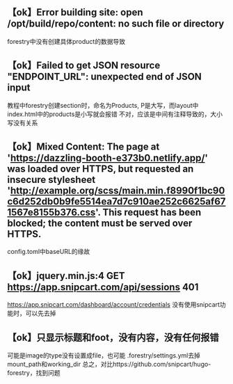## 【ok】Error building site: open /opt/build/repo/content: no such file or directory

forestry中没有创建具体product的数据导致  

## 【ok】Failed to get JSON resource "ENDPOINT_URL": unexpected end of JSON input

教程中forestry创建section时，命名为Products, P是大写，而layout中index.html中的products是小写就会报错
不对，应该是中间有注释导致的，大小写没有关系    

## 【ok】Mixed Content: The page at 'https://dazzling-booth-e373b0.netlify.app/' was loaded over HTTPS, but requested an insecure stylesheet 'http://example.org/scss/main.min.f8990f1bc90c6d252db0b9fe5514ea7d7c910ae252c6625af671567e8155b376.css'. This request has been blocked; the content must be served over HTTPS.

config.toml中baseURL的缘故

## 【ok】jquery.min.js:4 GET https://app.snipcart.com/api/sessions 401

https://app.snipcart.com/dashboard/account/credentials
没有使用snipcart功能时，可以先去掉  

## 【ok】只显示标题和foot，没有内容，没有任何报错

可能是image的type没有设置成file，也可能
.forestry/settings.yml去掉mount_path和working_dir
总之，对比https://github.com/snipcart/hugo-forestry，找到问题